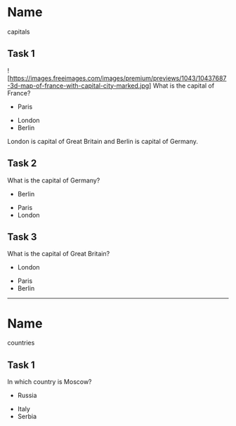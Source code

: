 # Name
capitals

## Task 1
![https://images.freeimages.com/images/premium/previews/1043/10437687-3d-map-of-france-with-capital-city-marked.jpg]
What is the capital of France?

* Paris
- London
- Berlin

London is capital of Great Britain
and Berlin is capital of Germany.

## Task 2
What is the capital of Germany?

* Berlin
- Paris
- London

## Task 3
What is the capital of Great Britain?

* London
- Paris
- Berlin

------

# Name
countries

## Task 1
In which country is Moscow?

* Russia
- Italy
- Serbia

